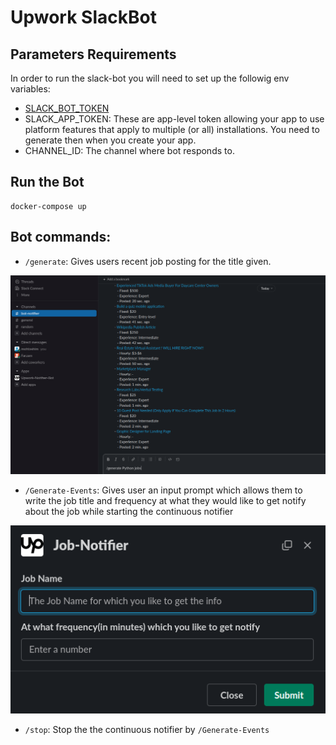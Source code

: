 # Upwork SlackBot


## Parameters Requirements
In order to run the slack-bot you will need to set up the followig env variables:

- [SLACK_BOT_TOKEN](https://api.slack.com/authentication/oauth-v2)
- SLACK_APP_TOKEN: These are app-level token allowing your app to use platform features that apply to multiple (or all) installations. You need to generate then when you create your app.
- CHANNEL_ID: The channel where bot responds to.


## Run the Bot

```
docker-compose up
```

## Bot commands:


- `/generate`: Gives users recent job posting for the title given.

![Generate-Image](https://github.com/keenborder786/Upwork_Slackbot/blob/feat_interactivity/assets/GetCommand.png)

- `/Generate-Events`: Gives user an input prompt which allows them to write the job title and frequency at what they would like to get notify about the job while starting the continuous notifier

![Generate-Events-Image](https://github.com/keenborder786/Upwork_Slackbot/blob/docs_updating/assets/Modal_Image.png)

- `/stop`: Stop the the continuous notifier by `/Generate-Events`


